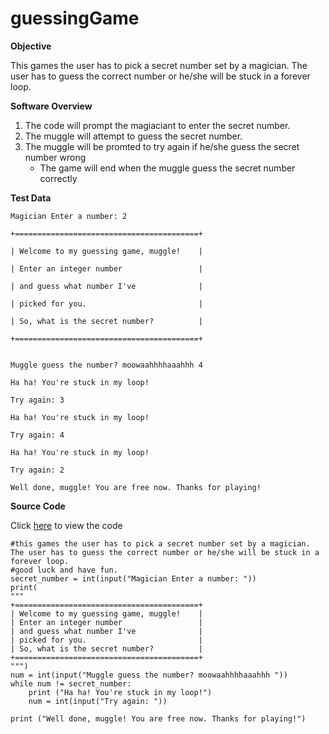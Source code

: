 # guessingGame

**Objective**

This games the user has to pick a secret number set by a magician. The user has to guess the correct number or he/she will be stuck in a forever loop.

**Software Overview**

1. The code will prompt the magiaciant to enter the secret number. 
2. The muggle will attempt to guess the secret number.
3. The muggle will be promted to try again if he/she guess the secret number wrong
   - The game will end when the muggle guess the secret number correctly
 

**Test Data**

```
Magician Enter a number: 2

+=========================================+

| Welcome to my guessing game, muggle!    |

| Enter an integer number                 |

| and guess what number I've              |

| picked for you.                         |

| So, what is the secret number?          |

+=========================================+


Muggle guess the number? moowaahhhhaaahhh 4

Ha ha! You're stuck in my loop!

Try again: 3

Ha ha! You're stuck in my loop!

Try again: 4

Ha ha! You're stuck in my loop!

Try again: 2

Well done, muggle! You are free now. Thanks for playing!
```

**Source Code**

Click [here](https://github.com/Fran0616/guessingGame/blob/master/guessingGame.py) to view the code
```
#this games the user has to pick a secret number set by a magician. The user has to guess the correct number or he/she will be stuck in a forever loop.
#good luck and have fun. 
secret_number = int(input("Magician Enter a number: "))
print(
"""
+=========================================+
| Welcome to my guessing game, muggle!    |
| Enter an integer number                 |
| and guess what number I've              |
| picked for you.                         |
| So, what is the secret number?          |
+=========================================+
""")
num = int(input("Muggle guess the number? moowaahhhhaaahhh "))
while num != secret_number:
    print ("Ha ha! You're stuck in my loop!")
    num = int(input("Try again: "))

print ("Well done, muggle! You are free now. Thanks for playing!")


```
